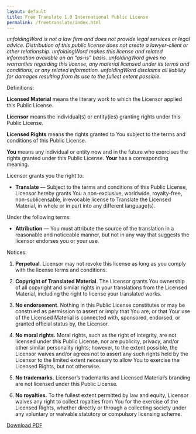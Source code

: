 ```yaml
---
layout: default
title: Free Translate 1.0 International Public License
permalink: /freetranslate/index.html
---
```


*unfoldingWord is not a law firm and does not provide legal services or legal advice. Distribution of this public license does not create a lawyer-client or other relationship. unfoldingWord makes this license and related information available on an “as-is” basis. unfoldingWord gives no warranties regarding this license, any material licensed under its terms and conditions, or any related information. unfoldingWord disclaims all liability for damages resulting from its use to the fullest extent possible.*

Definitions:

**Licensed Material** means the literary work to which the Licensor 
    applied this Public License.

**Licensor** means the individual(s) or entity(ies) granting rights
    under this Public License.

**Licensed Rights** means the rights granted to You subject to the
    terms and conditions of this Public License.

**You** means any individual or entity now and in the future who
    exercises the rights granted under this Public License. **Your** has a
    corresponding meaning.

Licensor grants you the right to:

-   **Translate** — Subject to the terms and conditions of this Public
    License, Licensor hereby grants You a non-exclusive, worldwide,
    royalty-free, non-sublicensable, irrevocable license to Translate
    the Licensed Material, in whole or in part into any
    different language(s).

Under the following terms:

-   **Attribution** — You must attribute the source of the translation
    in a reasonable and noticeable manner, but not in any way that
    suggests the licensor endorses you or your use.

Notices:

1.  **Perpetual**. Licensor may not revoke this license as long as you
    comply with the license terms and conditions.

2.  **Copyright of Translated Material**. The Licensor grants You
    ownership of all copyright and similar rights in your translations
    from the Licensed Material, including the right to license your
    translated works.

3.  **No endorsement**. Nothing in this Public License constitutes or
    may be construed as permission to assert or imply that You are, or
    that Your use of the Licensed Material is connected with, sponsored,
    endorsed, or granted official status by, the Licensor.

4.  **No moral rights.** Moral rights, such as the right of integrity,
    are not licensed under this Public License, nor are publicity,
    privacy, and/or other similar personality rights; however, to the
    extent possible, the Licensor waives and/or agrees not to assert any
    such rights held by the Licensor to the limited extent necessary to
    allow You to exercise the Licensed Rights, but not otherwise.

5.  **No trademarks.** Licensor’s trademarks and Licensed Material’s
    branding are not licensed under this Public License.

6.  **No royalties.** To the fullest extent permitted by law and equity,
    Licensor waives any right to collect royalties from You for the
    exercise of the Licensed Rights, whether directly or through a
    collecting society under any voluntary or waivable statutory or
    compulsory licensing scheme.


<a class="btn btn-default" href="{{ site.baseurl }}{{ site.data.assets.free-translate-pdf.url }}">Download PDF</a>
